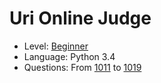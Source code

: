# Uri Online Judge

- Level: [Beginner](https://www.urionlinejudge.com.br/judge/en/problems/index/1)
- Language: Python 3.4
- Questions: From [1011](https://www.urionlinejudge.com.br/judge/en/problems/view/1011) to [1019](https://www.urionlinejudge.com.br/judge/en/problems/view/1019)